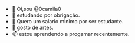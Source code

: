 - 👋 Oi,sou @0camila0
- 👀 estudando por obrigação.
- 🌱 Quero um salario minimo por ser estudante.
- 💞️ gosto de artes. 
- 📫 estou aprendendo a progamar recentemente.

<!---
0camila0/0camila0 is a ✨ special ✨ repository because its `README.md` (this file) appears on your GitHub profile.
You can click the Preview link to take a look at your changes.
--->
